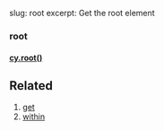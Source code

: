 slug: root
excerpt: Get the root element

### root

#### [cy.root()](#root-usage)

## Related

1. [get](http://on.cypress.io/api/get)
1. [within](http://on.cypress.io/api/within)